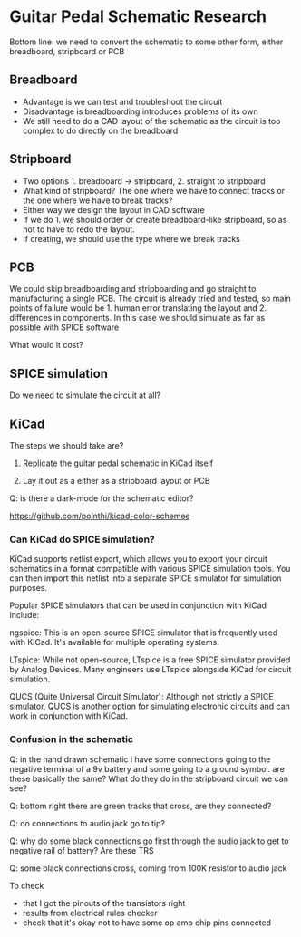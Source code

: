 # Guitar Pedal Schematic Research

Bottom line: we need to convert the schematic to some other form, either breadboard, stripboard or PCB

## Breadboard

- Advantage is we can test and troubleshoot the circuit
- Disadvantage is breadboarding introduces problems of its own
- We still need to do a CAD layout of the schematic as the circuit is too complex to do directly on the breadboard

## Stripboard

- Two options 1. breadboard -> stripboard, 2. straight to stripboard
- What kind of stripboard? The one where we have to connect tracks or the one where we have to break tracks?
- Either way we design the layout in CAD software
- If we do 1. we should order or create breadboard-like stripboard, so as not to have to redo the layout.
- If creating, we should use the type where we break tracks

## PCB

We could skip breadboarding and stripboarding and go straight to manufacturing a single PCB. The circuit is already tried and tested, so main points of failure would be 1. human error translating the layout and 2. differences in components. In this case we should simulate as far as possible with SPICE software

What would it cost?

## SPICE simulation

Do we need to simulate the circuit at all?

## KiCad

The steps we should take are?

1. Replicate the guitar pedal schematic in KiCad itself

2. Lay it out as a either as a stripboard layout or PCB

Q: is there a dark-mode for the schematic editor?

https://github.com/pointhi/kicad-color-schemes

### Can KiCad do SPICE simulation?

KiCad supports netlist export, which allows you to export your circuit schematics in a format compatible with various SPICE simulation tools. You can then import this netlist into a separate SPICE simulator for simulation purposes.

Popular SPICE simulators that can be used in conjunction with KiCad include:

ngspice: This is an open-source SPICE simulator that is frequently used with KiCad. It's available for multiple operating systems.

LTspice: While not open-source, LTspice is a free SPICE simulator provided by Analog Devices. Many engineers use LTspice alongside KiCad for circuit simulation.

QUCS (Quite Universal Circuit Simulator): Although not strictly a SPICE simulator, QUCS is another option for simulating electronic circuits and can work in conjunction with KiCad.

### Confusion in the schematic

Q: in the hand drawn schematic i have some connections going to the negative terminal of a 9v battery and some going to a ground symbol. are these basically the same? What do they do in the stripboard circuit we can see?

Q: bottom right there are green tracks that cross, are they connected?

Q: do connections to audio jack go to tip?

Q: why do some black connections go first through the audio jack to get to negative rail of battery? Are these TRS

Q: some black connections cross, coming from 100K resistor to audio jack

To check
- that I got the pinouts of the transistors right
- results from electrical rules checker
- check that it's okay not to have some op amp chip pins connected
